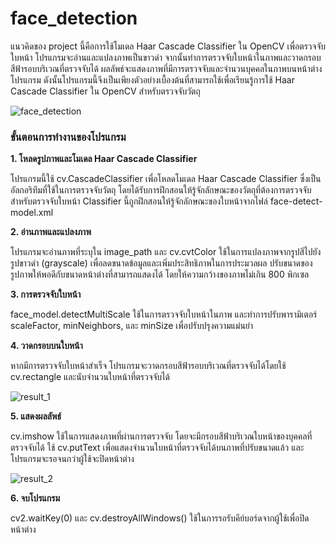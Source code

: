 # face_detection

แนวคิดของ project นี้คือการใช้โมเดล Haar Cascade Classifier ใน OpenCV เพื่อตรวจจับใบหน้า โปรแกรมจะอ่านและแปลงภาพเป็นขาวดำ จากนั้นทำการตรวจจับใบหน้าในภาพและวาดกรอบสีฟ้ารอบบริเวณที่ตรวจจับได้ ผลลัพธ์จะแสดงภาพที่มีการตรวจจับและจำนวนบุคคลในภาพบนหน้าต่างโปรแกรม ดังนั้นโปรแกรมนี้จึงเป็นเพียงตัวอย่างเบื้องต้นที่สามารถใช้เพื่อเรียนรู้การใช้ Haar Cascade Classifier ใน OpenCV สำหรับตรวจจับวัตถุ

![face_detection](https://github.com/srpp0717/face_detection/assets/148683906/40674907-c4ef-44ab-8a97-4fa902f822e8)


### **ขั้นตอนการทำงานของโปรแกรม**

**1. โหลดรูปภาพและโมเดล Haar Cascade Classifier**

โปรแกรมนี้ใช้ cv.CascadeClassifier เพื่อโหลดโมเดล Haar Cascade Classifier ซึ่งเป็นอัลกอริทึมที่ใช้ในการตรวจจับวัตถุ โดยได้รับการฝึกสอนให้รู้จักลักษณะของวัตถุที่ต้องการตรวจจับ สำหรับตรวจจับใบหน้า Classifier นี้ถูกฝึกสอนให้รู้จักลักษณะของใบหน้าจากไฟล์ face-detect-model.xml

**2. อ่านภาพและแปลงภาพ**

โปรแกรมจะอ่านภาพที่ระบุใน image_path และ cv.cvtColor ใช้ในการแปลงภาพจากรูปสีไปยังรูปขาวดำ (grayscale) เพื่อลดขนาดข้อมูลและเพิ่มประสิทธิภาพในการประมวลผล ปรับขนาดของรูปภาพให้พอดีกับขนาดหน้าต่างที่สามารถแสดงได้ โดยให้ความกว้างของภาพไม่เกิน 800 พิกเซล

**3. การตรวจจับใบหน้า**

face_model.detectMultiScale ใช้ในการตรวจจับใบหน้าในภาพ และทำการปรับพารามิเตอร์ scaleFactor, minNeighbors, และ minSize เพื่อปรับปรุงความแม่นยำ 

**4. วาดกรอบบนใบหน้า**

หากมีการตรวจจับใบหน้าสำเร็จ โปรแกรมจะวาดกรอบสีฟ้ารอบบริเวณที่ตรวจจับได้โดยใช้ cv.rectangle และนับจำนวนใบหน้าที่ตรวจจับได้

![result_1](https://github.com/srpp0717/face_detection/assets/148683906/28be74dd-a234-4aa9-9523-62ae98786451)


**5. แสดงผลลัพธ์**

cv.imshow ใช้ในการแสดงภาพที่ผ่านการตรวจจับ โดยจะมีกรอบสีฟ้าบริเวณใบหน้าของบุคคลที่ตรวจจับได้ ใช้ cv.putText เพื่อแสดงจำนวนใบหน้าที่ตรวจจับได้บนภาพที่ปรับขนาดแล้ว และโปรแกรมจะรอจนกว่าผู้ใช้จะปิดหน้าต่าง

![result_2](https://github.com/srpp0717/face_detection/assets/148683906/22c98f24-4113-4096-a493-b3bc80a276d1)


**6. จบโปรแกรม**

cv2.waitKey(0) และ cv.destroyAllWindows() ใช้ในการรอรับคีย์บอร์ดจากผู้ใช้เพื่อปิดหน้าต่าง

